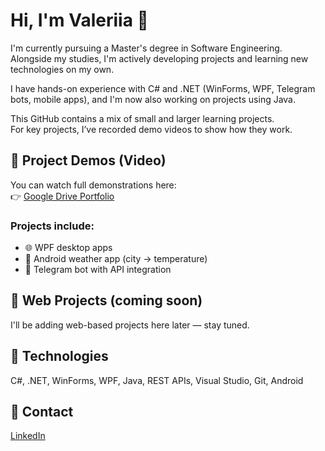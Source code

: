 # Hi, I'm Valeriia 👋

I'm currently pursuing a Master's degree in Software Engineering. Alongside my studies, I'm actively developing projects and learning new technologies on my own.

I have hands-on experience with C# and .NET (WinForms, WPF, Telegram bots, mobile apps), and I'm now also working on projects using Java.

This GitHub contains a mix of small and larger learning projects.  
For key projects, I’ve recorded demo videos to show how they work.

## 🎥 Project Demos (Video)
You can watch full demonstrations here:  
👉 [Google Drive Portfolio](https://drive.google.com/drive/folders/1IEKkdIraZoyqt8MJ7-QDQQXx8oyL8Ues)

### Projects include:
- 🌐 WPF desktop apps
- 📱 Android weather app (city → temperature)
- 🤖 Telegram bot with API integration

## 🧪 Web Projects (coming soon)
I'll be adding web-based projects here later — stay tuned.

## 🔧 Technologies
C#, .NET, WinForms, WPF, Java, REST APIs, Visual Studio, Git, Android

## 📇 Contact
[LinkedIn](www.linkedin.com/in/valeriiapeskova)
